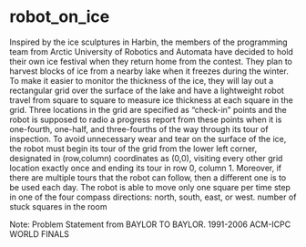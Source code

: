 # robot_on_ice

Inspired by the ice sculptures in Harbin, the members of the programming team from Arctic
University of Robotics and Automata have decided to hold their own ice festival when they
return home from the contest. They plan to harvest blocks of ice from a nearby lake when it
freezes during the winter. To make it easier to monitor the thickness of the ice, they will lay out a
rectangular grid over the surface of the lake and have a lightweight robot travel from square to
square to measure ice thickness at each square in the grid. Three locations in the grid are
specified as “check-in” points and the robot is supposed to radio a progress report from these
points when it is one-fourth, one-half, and three-fourths of the way through its tour of inspection.
To avoid unnecessary wear and tear on the surface of the ice, the robot must begin its tour of
the grid from the lower left corner, designated in (row,column) coordinates as (0,0), visiting every
other grid location exactly once and ending its tour in row 0, column 1. Moreover, if there are
multiple tours that the robot can follow, then a different one is to be used each day. The robot is
able to move only one square per time step in one of the four compass directions: north, south,
east, or west. number of stuck squares in the room

Note: Problem Statement from BAYLOR TO BAYLOR. 1991-2006 ACM-ICPC WORLD FINALS
